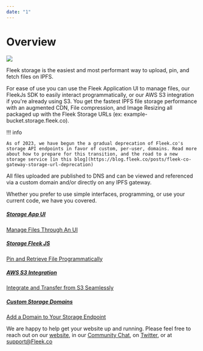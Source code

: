 ```yaml
---
date: "1"
---
```


# Overview

![](imgs/hero.png)

Fleek storage is the easiest and most performant way to upload, pin, and fetch files on IPFS.

For ease of use you can use the Fleek Application UI to manage files, our FleekJs SDK to easily interact programmatically, or our AWS S3 integration if you're already using S3. You get the fastest IPFS file storage performance with an augmented CDN, File compression, and Image Resizing all packaged up with the Fleek Storage URLs (ex: example-bucket.storage.fleek.co).

!!! info

    As of 2023, we have begun the a gradual deprecation of Fleek.co's storage API endpoints in favor of custom, per-user, domains. Read more about how to prepare for this transition, and the road to a new storage service [in this blog](https://blog.fleek.co/posts/fleek-co-gateway-storage-url-deprecation)

All files uploaded are published to DNS and can be viewed and referenced via a custom domain and/or directly on any IPFS gateway.

Whether you prefer to use simple interfaces, programming, or use your current code, we have you covered.

<div class="prev-boxes-list">
  <a href="../storage-app/" class="prev-box">
    <h5>Storage App UI</h5>
    <p>Manage Files Through An UI</p>
  </a>
  <a href="../fleek-storage-js/" class="prev-box">
    <h5>Storage Fleek JS</h5>
    <p>Pin and Retrieve File Programmatically</p>
  </a>
  <a href="../storage-aws-s3-integration/" class="prev-box">
    <h5>AWS S3 Integration</h5>
    <p>Integrate and Transfer from S3 Seamlessly</p>
  </a>
  <a href="../custom-storage-domains/" class="prev-box">
    <h5>Custom Storage Domains</h5>
    <p>Add a Domain to Your Storage Endpoint</p>
  </a>  
</div>

We are happy to help get your website up and running. Please feel free to reach out on our [website](https://Fleek.co), in our [Community Chat](https://slack.fleek.co/), on [Twitter](https://twitter.com/fleek), or at support@Fleek.co
